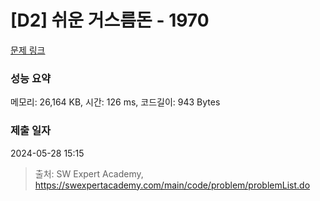 # [D2] 쉬운 거스름돈 - 1970 

[문제 링크](https://swexpertacademy.com/main/code/problem/problemDetail.do?contestProbId=AV5PsIl6AXIDFAUq) 

### 성능 요약

메모리: 26,164 KB, 시간: 126 ms, 코드길이: 943 Bytes

### 제출 일자

2024-05-28 15:15



> 출처: SW Expert Academy, https://swexpertacademy.com/main/code/problem/problemList.do
